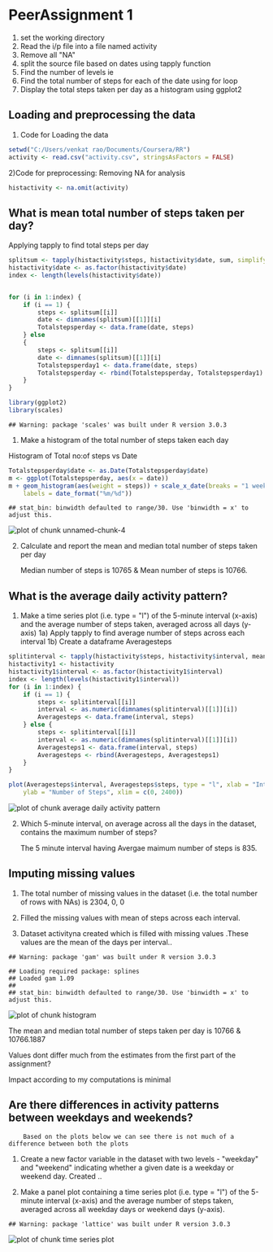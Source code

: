 PeerAssignment 1 
========================================================
 1) set the working directory 
 2) Read the i/p file into a file named activity
 3) Remove all "NA"
 4) split the source file based on dates using tapply function
 5) Find the number of levels ie 
 6) Find the total number of steps for each of the date  using for loop
 7) Display the total steps taken per day as a histogram using ggplot2

## Loading and preprocessing the data

 1) Code for Loading the data


```r
setwd("C:/Users/venkat rao/Documents/Coursera/RR")
activity <- read.csv("activity.csv", stringsAsFactors = FALSE)
```


 2)Code for preprocessing: Removing NA for analysis


```r
histactivity <- na.omit(activity)
```

## What is mean total number of steps taken per day?

 Applying tapply to find total steps per day 


```r
splitsum <- tapply(histactivity$steps, histactivity$date, sum, simplify = FALSE)
histactivity$date <- as.factor(histactivity$date)
index <- length(levels(histactivity$date))


for (i in 1:index) {
    if (i == 1) {
        steps <- splitsum[[i]]
        date <- dimnames(splitsum)[[1]][i]
        Totalstepsperday <- data.frame(date, steps)
    } else 
    {
        steps <- splitsum[[i]]
        date <- dimnames(splitsum)[[1]][i]
        Totalstepsperday1 <- data.frame(date, steps)
        Totalstepsperday <- rbind(Totalstepsperday, Totalstepsperday1)
    }
}

library(ggplot2)
library(scales)
```

```
## Warning: package 'scales' was built under R version 3.0.3
```

  1) Make a histogram of the total number of steps taken each day

  Histogram of Total no:of steps vs Date


```r
Totalstepsperday$date <- as.Date(Totalstepsperday$date)
m <- ggplot(Totalstepsperday, aes(x = date))
m + geom_histogram(aes(weight = steps)) + scale_x_date(breaks = "1 weeks", minor_breaks = "2 day", 
    labels = date_format("%m/%d"))
```

```
## stat_bin: binwidth defaulted to range/30. Use 'binwidth = x' to adjust this.
```

![plot of chunk unnamed-chunk-4](figure/unnamed-chunk-4.png) 

  2) Calculate and report the mean and median total number of steps taken per day 



     Median number of steps is  10765 & Mean number of steps  is   10766.
     
## What is the average daily activity pattern?
     
 1) Make a time series plot (i.e. type = "l") of the 5-minute interval (x-axis) and the average number of steps taken, averaged  across all days (y-axis)
    1a) Apply tapply to find  average number of steps across each interval
    1b) Create a dataframe Averagesteps 
    

```r
splitinterval <- tapply(histactivity$steps, histactivity$interval, mean, simplify = FALSE)
histactivity1 <- histactivity
histactivity1$interval <- as.factor(histactivity1$interval)
index <- length(levels(histactivity1$interval))
for (i in 1:index) {
    if (i == 1) {
        steps <- splitinterval[[i]]
        interval <- as.numeric(dimnames(splitinterval)[[1]][i])
        Averagesteps <- data.frame(interval, steps)
    } else {
        steps <- splitinterval[[i]]
        interval <- as.numeric(dimnames(splitinterval)[[1]][i])
        Averagesteps1 <- data.frame(interval, steps)
        Averagesteps <- rbind(Averagesteps, Averagesteps1)
    }
}

plot(Averagesteps$interval, Averagesteps$steps, type = "l", xlab = "Interval", 
    ylab = "Number of Steps", xlim = c(0, 2400))
```

![plot of chunk average daily activity pattern](figure/average_daily_activity_pattern.png) 

    
    
  
2) Which 5-minute interval, on average across all the days in the dataset, contains the maximum number of steps?



      The 5 minute interval having Avergae maimum number of steps is  835.
##  Imputing missing values

   1) The total number of missing values in the dataset (i.e. the total number of rows with NAs) is 2304, 0, 0

   2) Filled the missing values with mean of steps across each interval.  
   
   3) Dataset activityna created which is filled with missing values .These values are the mean of the days per interval..

   
   

```
## Warning: package 'gam' was built under R version 3.0.3
```

```
## Loading required package: splines
## Loaded gam 1.09
## 
## stat_bin: binwidth defaulted to range/30. Use 'binwidth = x' to adjust this.
```

![plot of chunk histogram ](figure/histogram_.png) 




The mean and median total number of steps taken per day is  10766 & 10766.1887

Values dont differ much from the estimates from the first part of the assignment?  

Impact according to my computations is minimal

## Are there differences in activity patterns between weekdays and weekends?

        Based on the plots below we can see there is not much of a difference between both the plots

1) Create a new factor variable in the dataset with two levels - "weekday" and "weekend" indicating whether a given date is a weekday or weekend day.
    Created ..

2) Make a panel plot containing a time series plot (i.e. type = "l") of the 5-minute interval (x-axis) and the average number of steps taken, averaged across all weekday days or weekend days (y-axis). 


```
## Warning: package 'lattice' was built under R version 3.0.3
```

![plot of chunk time series plot  ](figure/time_series_plot__.png) 

     
